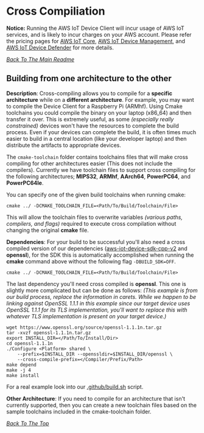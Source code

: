 # Cross Compiliation
 **Notice:** Running the AWS IoT Device Client will incur usage of AWS IoT services, and is likely to incur charges on your AWS account. Please refer the pricing pages for [AWS IoT Core](https://aws.amazon.com/iot-core/pricing/), [AWS IoT Device Management](https://aws.amazon.com/iot-device-management/pricing/), and [AWS IoT Device Defender](https://aws.amazon.com/iot-device-defender/pricing/) for more details.

[*Back To The Main Readme*](../README.md)

## Building from one architecture to the other

**Description**:
Cross-compiling allows you to compile for a **specific architecture** while on a **different architecture**. For example, you may want to compile the Device Client for a Raspberry Pi (ARMhf). Using Cmake toolchains you could compile the binary on your laptop (x86_64) and then transfer it over.  This is extremely useful, as some *(especially really constrained)* devices won't have the resources to complete the build process.  Even if your devices can complete the build, it is often times much easier to build in a central location (like your developer laptop) and then distribute the artifacts to appropriate devices. 

The `cmake-toolchain` folder contains toolchains files that will make cross compiling for other architectures easier (This does not include the compilers). Currently we have toolchain files to support cross compiling for the following architectures; **MIPS32**, **ARMhf**, **AArch64**, **PowerPC64**, and **PowerPC64le**.

You can specify one of the given build toolchains when running cmake:
```
cmake ../ -DCMAKE_TOOLCHAIN_FILE=<Path/To/Build/Toolchain/File>
```
This will allow the toolchain files to overwrite variables *(various paths, compilers, and flags)* required to execute cross compilation without changing the original **cmake** file.

**Dependencies**:
For your build to be successful you'll also need a cross compiled version of our dependencies ([aws-iot-device-sdk-cpp-v2](https://github.com/aws/aws-iot-device-sdk-cpp-v2) and **openssl**), for the SDK this is automatically accomplished when running the **cmake** command above without the following flag `-DBUILD_SDK=OFF`.
```
cmake ../ -DCMAKE_TOOLCHAIN_FILE=<Path/To/Build/Toolchain/File>
```
The last dependency you'll need cross compiled is **openssl**.  This one is slightly more complicated but can be done as follows:  *(This example is from our build process, replace the information in carets.  While we happen to be linking against OpenSSL 1.1.1 in this example since our target device uses OpenSSL 1.1.1 for its TLS implementation, you'll want to replace this with whatever TLS implementation is present on your target device.)*
```
wget https://www.openssl.org/source/openssl-1.1.1n.tar.gz
tar -xvzf openssl-1.1.1n.tar.gz
export INSTALL_DIR=</Path/To/Install/Dir>
cd openssl-1.1.1n
./Configure <Platform> shared \
    --prefix=$INSTALL_DIR --openssldir=$INSTALL_DIR/openssl \
    --cross-compile-prefix=</Compiler/Prefix/Path> 
make depend
make -j 4
make install 
```
For a real example look into our [.github/build.sh](../.github/build.sh) script.

**Other Architecture**:
If you need to compile for an architecture that isn't currently supported, then you can create a new toolchain files based on the sample toolchains included in the cmake-toolchain folder.

[*Back To The Top*](#cross-compilation)
